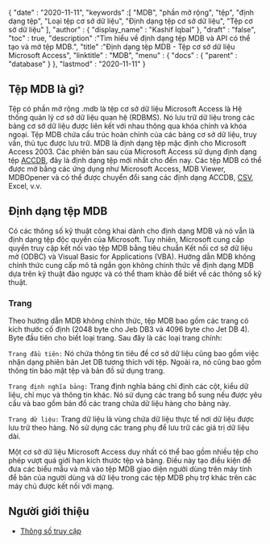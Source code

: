 {
  "date" : "2020-11-11",
  "keywords" :[ "MDB", "phần mở rộng", "tệp", "định dạng tệp", "Loại tệp cơ sở dữ liệu", "Định dạng tệp cơ sở dữ liệu", "Tệp cơ sở dữ liệu" ],
  "author" : {
    "display_name" : "Kashif Iqbal"
},
  "draft" : "false",
  "toc" : true,
  "description" :"Tìm hiểu về định dạng tệp MDB và API có thể tạo và mở tệp MDB.",
  "title" :"Định dạng tệp MDB - Tệp cơ sở dữ liệu Microsoft Access",
  "linktitle" : "MDB",
  "menu" : {
    "docs" : {
      "parent" : "database"
}
},
  "lastmod" : "2020-11-11"
}

## Tệp MDB là gì?

Tệp có phần mở rộng .mdb là tệp cơ sở dữ liệu Microsoft Access là Hệ thống quản lý cơ sở dữ liệu quan hệ (RDBMS). Nó lưu trữ dữ liệu trong các bảng cơ sở dữ liệu được liên kết với nhau thông qua khóa chính và khóa ngoại. Tệp MDB chứa cấu trúc hoàn chỉnh của các bảng cơ sở dữ liệu, truy vấn, thủ tục được lưu trữ. MDB là định dạng tệp mặc định cho Microsoft Access 2003. Các phiên bản sau của Microsoft Access sử dụng định dạng tệp [ACCDB](/vi/database/accdb/), đây là định dạng tệp mới nhất cho đến nay. Các tệp MDB có thể được mở bằng các ứng dụng như Microsoft Access, MDB Viewer, MDBOpener và có thể được chuyển đổi sang các định dạng ACCDB, [CSV](/vi/spreadsheet/csv/), Excel, v.v.

## Định dạng tệp MDB

Có các thông số kỹ thuật công khai dành cho định dạng MDB và nó vẫn là định dạng tệp độc quyền của Microsoft. Tuy nhiên, Microsoft cung cấp quyền truy cập kết nối vào tệp MDB bằng tiêu chuẩn Kết nối cơ sở dữ liệu mở (ODBC) và Visual Basic for Applications (VBA). Hướng dẫn MDB không chính thức cung cấp mô tả ngắn gọn không chính thức về định dạng MDB dựa trên kỹ thuật đảo ngược và có thể tham khảo để biết về các thông số kỹ thuật.

### Trang

Theo hướng dẫn MDB không chính thức, tệp MDB bao gồm các trang có kích thước cố định (2048 byte cho Jeb DB3 và 4096 byte cho Jet DB 4). Byte đầu tiên cho biết loại trang. Sau đây là các loại trang chính:

`Trang đầu tiên:` Nó chứa thông tin tiêu đề cơ sở dữ liệu cũng bao gồm việc nhận dạng phiên bản Jet DB tương thích với tệp. Ngoài ra, nó cũng bao gồm thông tin bảo mật tệp và bản đồ sử dụng trang.

`Trang định nghĩa bảng:` Trang định nghĩa bảng chỉ định các cột, kiểu dữ liệu, chỉ mục và thông tin khác. Nó sử dụng các trang bổ sung nếu được yêu cầu và bao gồm bản đồ các trang chứa dữ liệu hàng cho bảng này.

`Trang dữ liệu:` Trang dữ liệu là vùng chứa dữ liệu thực tế nơi dữ liệu được lưu trữ theo hàng. Nó sử dụng các trang phụ để lưu trữ các giá trị dữ liệu dài.

Một cơ sở dữ liệu Microsoft Access duy nhất có thể bao gồm nhiều tệp cho phép vượt quá giới hạn kích thước tệp và bảng. Điều này tạo điều kiện để đưa các biểu mẫu và mã vào tệp MDB giao diện người dùng trên máy tính để bàn của người dùng và dữ liệu trong các tệp MDB phụ trợ khác trên các máy chủ được kết nối với mạng.

## Người giới thiệu ##

* [Thông số truy cập](https://support.microsoft.com/en-us/office/access-specifications-0cf3c66f-9cf2-4e32-9568-98c1025bb47c)
